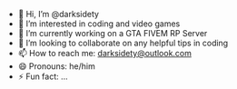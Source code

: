 - 👋 Hi, I’m @darksidety
- 👀 I’m interested in coding and video games
- 🌱 I’m currently working on a GTA FIVEM RP Server
- 💞️ I’m looking to collaborate on any helpful tips in coding
- 📫 How to reach me: darksidety@outlook.com  
- 😄 Pronouns: he/him
- ⚡ Fun fact: ...

<!---
darksidety/darksidety is a ✨ special ✨ repository because its `README.md` (this file) appears on your GitHub profile.
You can click the Preview link to take a look at your changes.
--->
